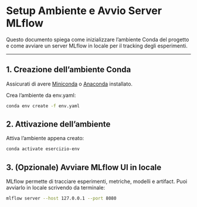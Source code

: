 # Setup Ambiente e Avvio Server MLflow

Questo documento spiega come inizializzare l’ambiente Conda del progetto e come avviare un server MLflow in locale per il tracking degli esperimenti.

---

## 1. Creazione dell’ambiente Conda

Assicurati di avere [Miniconda](https://docs.conda.io/en/latest/miniconda.html) o [Anaconda](https://www.anaconda.com/download) installato.

Crea l’ambiente da env.yaml:

```bash
conda env create -f env.yaml
```

## 2. Attivazione dell’ambiente
Attiva l’ambiente appena creato:

```bash
conda activate esercizio-env
```

## 3. (Opzionale) Avviare MLflow UI in locale
MLflow permette di tracciare esperimenti, metriche, modelli e artifact.
Puoi avviarlo in locale scrivendo da terminale:

```bash
mlflow server --host 127.0.0.1 --port 8080 
  ````
